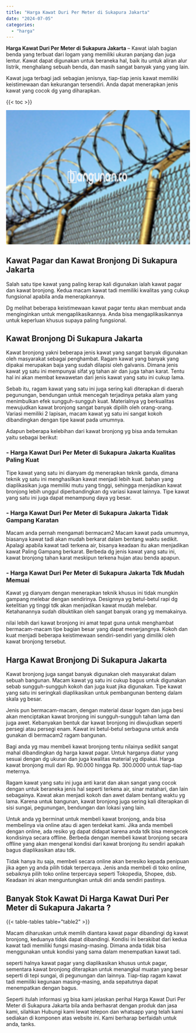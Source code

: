 ```yaml
---
title: "Harga Kawat Duri Per Meter di Sukapura Jakarta"
date: "2024-07-05"
categories: 
  - "harga"
---
```


**Harga Kawat Duri Per Meter di Sukapura Jakarta** – Kawat ialah bagian benda yang terbuat dari logam yang memiliki ukuran panjang dan juga lentur. Kawat dapat digunakan untuk beraneka hal, baik itu untuk aliran alur listrik, menghalang sebuah benda, dan masih sangat banyak yang yang lain.

Kawat juga terbagi jadi sebagian jenisnya, tiap-tiap jenis kawat memiliki keistimewaan dan kekurangan tersendiri. Anda dapat menerapkan jenis kawat yang cocok dg yang diharapkan.

{{< toc >}}

![Harga Kawat Duri Per Meter di Sukapura Jakarta](/images/jual-kawat-murah45.png)

## Kawat Pagar dan Kawat Bronjong Di Sukapura Jakarta

Salah satu tipe kawat yang paling kerap kali digunakan ialah kawat pagar dan kawat bronjong. Kedua macam kawat tadi memiliki kwalitas yang cukup fungsional apabila anda menerapkannya.

Dg melihat beberapa keistimewaan kawat pagar tentu akan membuat anda menginginkan untuk mengaplikasikannya. Anda bisa mengaplikasikannya untuk keperluan khusus supaya paling fungsional.

## Kawat Bronjong Di Sukapura Jakarta

Kawat bronjong yakni beberapa jenis kawat yang sangat banyak digunakan oleh masyarakat sebagai penghambat. Ragam kawat yang banyak yang dipakai merupakan baja yang sudah dilapisi oleh galvanis. Dimana jenis kawat yg satu ini mempunyai sifat yg tahan air dan juga tahan karat. Tentu hal ini akan membat kewawetan dari jenis kawat yang satu ini cukup lama.

Sebab itu, ragam kawat yang satu ini juga sering kali diterapkan di daerah pegunungan, bendungan untuk mencegah terjadinya petaka alam yang menimbulkan efek sungguh-sungguh kuat. Materialnya yg berkualitas mewujudkan kawat bronjong sangat banyak dipilih oleh orang-orang. Variasi memiliki 2 lapisan, macam kawat yg satu ini sangat kokoh dibandingkan dengan tipe kawat pada umumnya.

Adapun beberapa kelebihan dari kawat bronjong yg bisa anda temukan yaitu sebagai berikut:

### \- Harga Kawat Duri Per Meter di Sukapura Jakarta Kualitas Paling Kuat

Tipe kawat yang satu ini dianyam dg menerapkan teknik ganda, dimana teknik yg satu ini menghasilkan kawat menjadi lebih kuat. bahan yang diaplikasikan juga memiliki mutu yang tinggi, sehingga menjadikan kawat bronjong lebih unggul diperbandingkan dg variasi kawat lainnya. Tipe kawat yang satu ini juga dapat menampung daya yg besar.

### \- Harga Kawat Duri Per Meter di Sukapura Jakarta Tidak Gampang Karatan

Macam anda pernah mengamati bermacam2 Macam kawat pada umumnya, biasanya kawat tadi akan mudah berkarat dalam bentang waktu sedikit. Apalagi apabila kawat tadi terkena air, bisanya keadaan itu akan menjadikan kawat Paling Gampang berkarat. Berbeda dg jenis kawat yang satu ini, kawat bronjong tahan karat meskipun terkena hujan atau benda apapun.

### \- Harga Kawat Duri Per Meter di Sukapura Jakarta Tdk Mudah Memuai

Kawat yg dianyam dengan menerapkan teknik khusus ini tidak mungkin gampang melebar dengan sendirinya. Designnya yg betul-betul rapi dg ketelitian yg tinggi tdk akan menjadikan kawat mudah melebar. Ketahanannya sudah dibuktikan oleh sangat banyak orang yg memakainya.

nilai lebih dari kawat bronjong ini amat tepat guna untuk menghambat bermacam-macam tipe bagian besar yang dapat menerjangnya. Kokoh dan kuat menjadi beberapa keistimewaan sendiri-sendiri yang dimiliki oleh kawat bronjong tersebut.

## Harga Kawat Bronjong Di Sukapura Jakarta

Kawat bronjong juga sangat banyak digunakan oleh masyarakat dalam sebuah bangunan. Macam kawat yg satu ini cukup bagus untuk digunakan sebab sungguh-sungguh kokoh dan juga kuat jika digunakan. Tipe kawat yang satu ini seringkali diaplikasikan untuk pembangunan benteng dalam skala yg besar.

Jenis pun bermacam-macam, dengan material dasar logam dan juga besi akan menciptakan kawat bronjong ini sungguh-sungguh tahan lama dan juga awet. Kebanyakan bentuk dar kawat bronjong ini diwujudkan seperti persegi atau persegi enam. Kawat ini betul-betul serbaguna untuk anda gunakan di bermacam2 ragam bangunan.

Bagi anda yg mau membeli kawat bronjong tentu nilainya sedikit sangat mahal dibandingkan dg harga kawat pagar. Untuk harganya diatur yang sesuai dengan dg ukuran dan juga kwalitas material yg dipakai. Harga kawat bronjong muli dari Rp. 90.000 hingga Rp. 300.0000 untuk tiap-tiap meternya.

Ragam kawat yang satu ini juga anti karat dan akan sangat yang cocok dengan untuk beraneka jenis hal seperti terkena air, sinar matahari, dan lain sebagainya. Kawat akan menjadi kokoh dan awet dalam bentang waktu yg lama. Karena untuk bangunan, kawat bronjong juga sering kali diterapkan di sisi sungai, pegunungan, bendungan dan lokasi yang lain.

Untuk anda yg berminat untuk membeli kawat bronjong, anda bisa membelinya via online atau di agen terdekat kami. Jika anda membeli dengan online, ada resiko yg dapat didapat karena anda tdk bisa mengecek kondisinya secara offline. Berbeda dengan membeli kawat bronjong secara offline yang akan mengenal kondisi dari kawat bronjong itu sendiri apakah bagus diaplikasikan atau tdk.

Tidak hanya itu saja, membeli secara online akan beresiko kepada penipuan jika agen yg anda pilih tidak terpercaya. Jenis anda membeli di toko online, sebaiknya pilih toko online terpercaya seperti Tokopedia, Shopee, dsb. Keadaan ini akan menguntungkan untuk diri anda sendiri pastinya.

## Banyak Stok Kawat Di Harga Kawat Duri Per Meter di Sukapura Jakarta ?

{{< table-tables table="table2" >}}

Macam diharuskan untuk memlih diantara kawat pagar dibandingi dg kawat bronjong, keduanya tidak dapat dibandingi. Kondisi ini berakibat dari kedua kawat tadi memiliki fungsi masing-masing. Dimana anda tidak bisa menggunakan untuk kondisi yang sama dalam menempatkan kawat tadi.

seperti halnya kawat pagar yang diaplikasikan khusus untuk pagar, sementara kawat bronjong diterapkan untuk menangkal muatan yang besar seperti di tepi sungai, di pegunungan dan lainnya. Tiap-tiap ragam kawat tadi memiliki kegunaan masing-masing, anda sepatutnya dapat menempatkan dengan bagus.

Seperti itulah informasi yg bisa kami jelaskan perihal Harga Kawat Duri Per Meter di Sukapura Jakarta bila anda berhasrat dengan produk dan jasa kami, silahkan Hubungi kami lewat telepon dan whatsapp yang telah kami sediakan di komponen atas website ini. Kami berharap berfaidah untuk anda, tanks.
